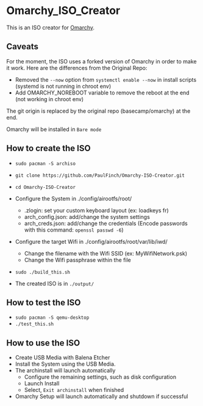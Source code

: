 # Omarchy_ISO_Creator

This is an ISO creator for [Omarchy](https://github.com/basecamp/omarchy).

## Caveats
For the moment, the ISO uses a forked version of Omarchy in order to make it work.
Here are the differences from the Original Repo:
- Removed the `--now` option from `systemctl enable --now` in install scripts (systemd is not running in chroot env)
- Add OMARCHY_NOREBOOT variable to remove the reboot at the end (not working in chroot env)

The git origin is replaced by the original repo (basecamp/omarchy) at the end.

Omarchy will be installed in `Bare mode`

## How to create the ISO
- `sudo pacman -S archiso`
- `git clone https://github.com/PaulFinch/Omarchy-ISO-Creator.git`
- `cd Omarchy-ISO-Creator`

- Configure the System in ./config/airootfs/root/
  - .zlogin: set your custom keyboard layout (ex: loadkeys fr)
  - arch_config.json: add/change the system settings
  - arch_creds.json: add/change the credentials (Encode passwords with this command: `openssl passwd -6`)

- Configure the target Wifi in ./config/airootfs/root/var/lib/iwd/
  - Change the filename with the Wifi SSID (ex: MyWifiNetwork.psk)
  - Change the Wifi passphrase within the file

- `sudo ./build_this.sh`
- The created ISO is in `./output/`

## How to test the ISO
- `sudo pacman -S qemu-desktop`
- `./test_this.sh`

## How to use the ISO
- Create USB Media with Balena Etcher
- Install the System using the USB Media.
- The archinstall will launch automatically
  - Configure the remaining settings, such as disk configuration
  - Launch Install
  - Select, `Exit archinstall` when finished
- Omarchy Setup will launch automatically and shutdown if successful
